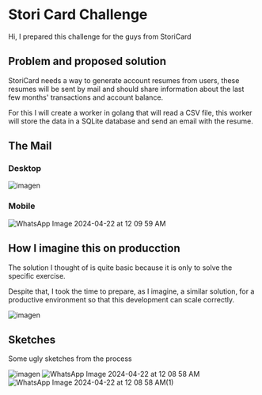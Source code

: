 # Stori Card Challenge

Hi, I prepared this challenge for the guys from StoriCard

## Problem and proposed solution

StoriCard needs a way to generate account resumes from users, these resumes will be sent by mail and should share information about the last few months' transactions and account balance.

For this I will create a worker in golang that will read a CSV file, this worker will store the data in a SQLite database and send an email with the resume.


## The Mail

### Desktop

![imagen](https://github.com/LucasRosello/stori-card-challenge/assets/55340118/e2d3fe8b-7131-4fc6-a488-9b61ba07cfbc)

### Mobile

![WhatsApp Image 2024-04-22 at 12 09 59 AM](https://github.com/LucasRosello/stori-card-challenge/assets/55340118/37c4da5c-481a-4ebe-bff7-af676f0412c7)

## How I imagine this on producction

The solution I thought of is quite basic because it is only to solve the specific exercise.

Despite that, I took the time to prepare, as I imagine, a similar solution, for a productive environment so that this development can scale correctly.

![imagen](https://github.com/LucasRosello/stori-card-challenge/assets/55340118/553f025c-0070-4b28-80b4-e700362f0f26)

## Sketches

Some ugly sketches from the process

![imagen](https://github.com/LucasRosello/stori-card-challenge/assets/55340118/39f60310-4030-4975-a854-4296117e60e4)
![WhatsApp Image 2024-04-22 at 12 08 58 AM](https://github.com/LucasRosello/stori-card-challenge/assets/55340118/6d72f000-45aa-4e6a-86c2-e714987a56ec)
![WhatsApp Image 2024-04-22 at 12 08 58 AM(1)](https://github.com/LucasRosello/stori-card-challenge/assets/55340118/034cf565-d983-4147-8035-9e3fc1b87ea6)
